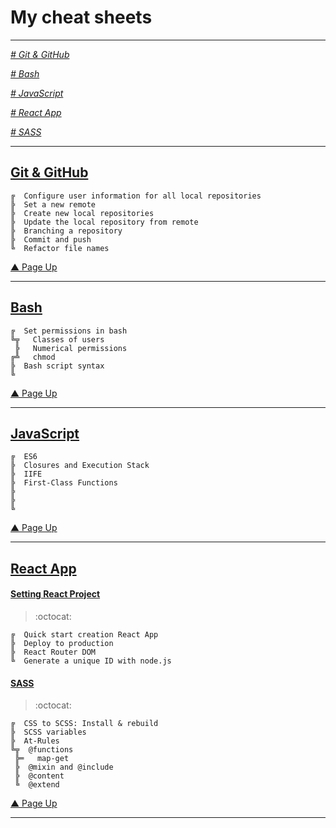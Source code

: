 # My cheat sheets
---

_[ # Git & GitHub ](#git--github)_

_[ # Bash ](#bash)_

_[ # JavaScript ](#javascript)_

_[ # React App ](#react-app)_

_[ # SASS](#sass)_

---
## [Git & GitHub](https://github.com/YelenaKo/ReactJs-TodoList/wiki/Work-with-Git-&-GitHub)

```
╔  Configure user information for all local repositories
╠  Set a new remote
╠  Create new local repositories
╠  Update the local repository from remote
╠  Branching a repository
╠  Commit and push
╚  Refactor file names
```
[▲ Page Up](#my-cheat-sheets)

---

## [Bash](https://github.com/YelenaKo/cheat-sheets/wiki/Working-with-Bash)

```
╔  Set permissions in bash
╚╦   Classes of users
 ╠   Numerical permissions
╔╩   chmod
╠  Bash script syntax
╚  
```
[▲ Page Up](#my-cheat-sheets)

---

## [JavaScript](https://github.com/YelenaKo/JS-and-DOM-manipulations-Project-0-TODO-App/wiki/Home)

```
╔  ES6
╠  Closures and Execution Stack
╠  IIFE
╠  First-Class Functions
╠  
╠  
╚  
```
[▲ Page Up](#my-cheat-sheets)

---

## [React App](https://github.com/YelenaKo/ReactJs-TodoList/wiki)

 
#### [Setting React Project](https://github.com/YelenaKo/ReactJs-TodoList/wiki/Setting-React-Project)
> :octocat:  
```
╔  Quick start creation React App
╠  Deploy to production
╠  React Router DOM
╚  Generate a unique ID with node.js
```

####  [SASS](https://github.com/YelenaKo/ReactJs-TodoList/wiki/Work-with-SASS)
> :octocat:
```
╔  CSS to SCSS: Install & rebuild 
╠  SCSS variables
╠  At-Rules
╚╦  @functions
 ╠═   map-get
 ╠  @mixin and @include
 ╠  @content
 ╚  @extend
```
[▲ Page Up](#my-cheat-sheets)

---
